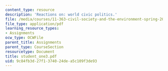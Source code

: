```yaml
---
content_type: resource
description: 'Reactions on: world civic politics.'
file: /media/courses/11-363-civil-society-and-the-environment-spring-2005/9c84fb3d27f1374024dea5c109f3de93_student_one3.pdf
file_type: application/pdf
learning_resource_types:
- Assignments
ocw_type: OCWFile
parent_title: Assignments
parent_type: CourseSection
resourcetype: Document
title: student_one3.pdf
uid: 9c84fb3d-27f1-3740-24de-a5c109f3de93
---
```

